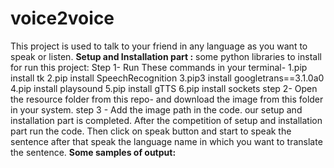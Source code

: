 # voice2voice
This project is used to talk to your friend in any language as you want to speak or listen.
**Setup and Installation part :**
some python libraries to install for run this project:
Step 1- Run These commands in your terminal-
1.pip install tk
2.pip install SpeechRecognition
3.pip3 install googletrans==3.1.0a0
4.pip install playsound
5.pip install gTTS
6.pip install sockets
step 2- Open the resource folder from this repo- and download the image from this folder in your system.
step 3 - Add the image path in the code.
our setup and installation part is completed.
After the competition of setup and installation part run the code.
Then click on speak button and start to speak the sentence after that speak the language name in which you want to translate the sentence.
**Some samples of output:**
